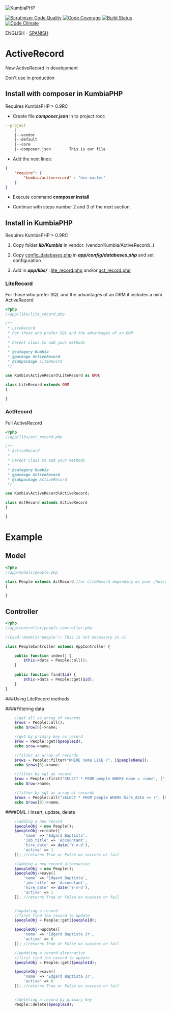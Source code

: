 ![KumbiaPHP](http://proto.kumbiaphp.com/img/kumbiaphp.png)

[![Scrutinizer Code Quality](https://scrutinizer-ci.com/g/KumbiaPHP/ActiveRecord/badges/quality-score.png?s=f7230602070a9e9605d46544197bcdac46166612)](https://scrutinizer-ci.com/g/KumbiaPHP/ActiveRecord/)
[![Code Coverage](https://scrutinizer-ci.com/g/KumbiaPHP/ActiveRecord/badges/coverage.png?s=58997633701e84050c0ebd5334f3eb1bb8b7ad42)](https://scrutinizer-ci.com/g/KumbiaPHP/ActiveRecord/)
[![Build Status](https://travis-ci.org/KumbiaPHP/ActiveRecord.png?branch=master)](https://travis-ci.org/KumbiaPHP/ActiveRecord)
[![Code Climate](https://codeclimate.com/github/KumbiaPHP/ActiveRecord/badges/gpa.svg)](https://codeclimate.com/github/KumbiaPHP/ActiveRecord)

ENGLISH - [SPANISH](/README.md)

# ActiveRecord

New ActiveRecord in development

Don't use in production

## Install with composer in KumbiaPHP

Requires KumbiaPHP > 0.9RC

* Create file ***composer.json*** in to project root:

```yml
--project  
    |  
    |--vendor  
    |--default  
    |--core  
    |--composer.json        This is our file  
```

* Add the next lines:

```json
{
    "require": {
        "kumbia/activerecord" : "dev-master"
    }
}
```

* Execute command **composer install**

* Continue with steps number 2 and 3 of the next section.

## Install in KumbiaPHP

Requires KumbiaPHP > 0.9RC

1. Copy folder ***lib/Kumbia*** in vendor. (vendor/Kumbia/ActiveRecord/..)

2. Copy [config_databases.php](/config_databases.php) in ***app/config/databases.php*** and set configuration

3. Add in ***app/libs/*** : [lite_record.php](#literecord) and/or [act_record.php](#actrecord)


### LiteRecord

For those who prefer SQL and the advantages of an ORM it includes a mini ActiveRecord

```php
<?php
//app/libs/lite_record.php

/**
 * LiteRecord 
 * For those who prefer SQL and the advantages of an ORM
 *
 * Parent class to add your methods
 *
 * @category Kumbia
 * @package ActiveRecord
 * @subpackage LiteRecord
 */

use Kumbia\ActiveRecord\LiteRecord as ORM;

class LiteRecord extends ORM
{

}
```

### ActRecord

Full ActiveRecord

```php
<?php
//app/libs/act_record.php

/**
 * ActiveRecord
 *
 * Parent class to add your methods
 *
 * @category Kumbia
 * @package ActiveRecord
 * @subpackage ActiveRecord
 */

use Kumbia\ActiveRecord\ActiveRecord;

class ActRecord extends ActiveRecord
{

}
```

# Example

## Model

```php
<?php
//app/models/people.php

class People extends ActRecord //or LiteRecord depending on your choice
{

}
```

## Controller

```php
<?php
//app/controller/people_controller.php

//Load::models('people'); This is not necessary in v1

class PeopleController extends AppController {

    public function index() {
        $this->data = People::all();
    }
    
    public function find($id) {
        $this->data = People::get($id);
    }
}
```

###Using LiteRecord methods

####Filtering data

```php
    //get all as array of records
    $rows = People::all();
    echo $row[0]->name;

    //get by primary key as record
    $row = People::get($peopleId);
    echo $row->name;

    //filter as array of records
    $rows = People::filter("WHERE name LIKE ?", [$peopleName]);
    echo $rows[0]->name;

    //filter by sql as record
    $row = People::first("SELECT * FROM people WHERE name = :name", [":name" => $peopleName]);
    echo $row->name;

    //filter by sql as array of records
    $rows = People::all("SELECT * FROM people WHERE hire_date >= ?", [$hireDate]);
    echo $rows[0]->name;
```

####DML / Insert, update, delete
```php
    //adding a new record
    $peopleObj = new People();
    $peopleObj->create([
        'name' => 'Edgard Baptista',
        'job_title' => 'Accountant',
        'hire_date' => date('Y-m-d'),
        'active' => 1
    ]); //returns True or False on success or fail

    //adding a new record alternative
    $peopleObj = new People();
    $peopleObj->save([
        'name' => 'Edgard Baptista',
        'job_title' => 'Accountant',
        'hire_date' => date('Y-m-d'),
        'active' => 1
    ]); //returns True or False on success or fail


    //updating a record
    //first find the record to update
    $peopleObj = People::get($peopleId);

    $peopleObj->update([
        'name' => 'Edgard Baptista Jr',
        'active' => 0
    ]); //returns True or False on success or fail

    //updating a record alternative
    //first find the record to update
    $peopleObj = People::get($peopleId);

    $peopleObj->save([
        'name' => 'Edgard Baptista Jr',
        'active' => 0
    ]); //returns True or False on success or fail


    //deleting a record by primary key
    People::delete($peopleId);
    
```
